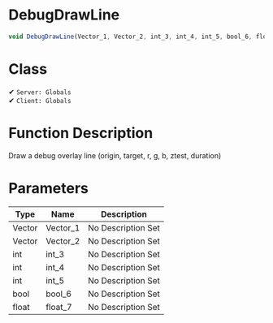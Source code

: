 # DebugDrawLine
```js
void DebugDrawLine(Vector_1, Vector_2, int_3, int_4, int_5, bool_6, float_7)
```
# Class
✔ `Server: Globals`  
✔ `Client: Globals`  

# Function Description
Draw a debug overlay line (origin, target, r, g, b, ztest, duration)
# Parameters
Type|Name|Description
--|--|--
Vector|Vector_1|No Description Set
Vector|Vector_2|No Description Set
int|int_3|No Description Set
int|int_4|No Description Set
int|int_5|No Description Set
bool|bool_6|No Description Set
float|float_7|No Description Set
